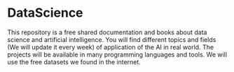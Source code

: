 # DataScience
This repository is a free shared documentation and books about data science and artificial intelligence. 
You will find different topics and fields (We will update it every week) of application of the AI in real world. 
The projects will be available in many programming languages and tools. 
We will use the free datasets we found in the internet.
